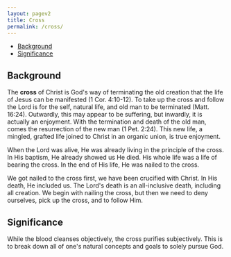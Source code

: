 ```yaml
---
layout: pagev2
title: Cross
permalink: /cross/
---
```

- [Background](#background)
- [Significance](#significance)

## Background

The **cross** of Christ is God's way of terminating the old creation that the life of Jesus can be manifested (1 Cor. 4:10-12). To take up the cross and follow the Lord is for the self, natural life, and old man to be terminated (Matt. 16:24). Outwardly, this may appear to be suffering, but inwardly, it is actually an enjoyment. With the termination and death of the old man, comes the resurrection of the new man (1 Pet. 2:24). This new life, a mingled, grafted life joined to Christ in an organic union, is true enjoyment.

When the Lord was alive, He was already living in the principle of the cross. In His baptism, He already showed us He died. His whole life was a life of bearing the cross. In the end of His life, He was nailed to the cross. 

We got nailed to the cross first, we have been crucified with Christ. In His death, He included us. The Lord's death is an all-inclusive death, including all creation. We begin with nailing the cross, but then we need to deny ourselves, pick up the cross, and to follow Him.

## Significance

While the blood cleanses objectively, the cross purifies subjectively. This is to break down all of one's natural concepts and goals to solely pursue God.